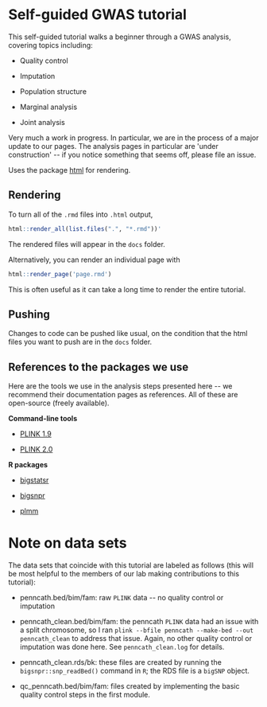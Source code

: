 # Self-guided GWAS tutorial

This self-guided tutorial walks a beginner through a GWAS analysis, covering topics including: 

- Quality control 

- Imputation 

- Population structure 

- Marginal analysis 

- Joint analysis 

Very much a work in progress. In particular, we are in the process of a major update to our pages. The analysis pages in particular are 'under construction' -- if you notice something that seems off, please file an issue. 

Uses the package [html](https://github.com/pbreheny/html) for rendering.

## Rendering

To turn all of the `.rmd` files into `.html` output,

``` r
html::render_all(list.files(".", "*.rmd"))'
```

The rendered files will appear in the `docs` folder.

Alternatively, you can render an individual page with

``` r
html::render_page('page.rmd')
```

This is often useful as it can take a long time to render the entire tutorial.

## Pushing

Changes to code can be pushed like usual, on the condition that the html files you want to push are in the `docs` folder.

## References to the packages we use

Here are the tools we use in the analysis steps presented here -- we recommend their documentation pages as references. All of these are open-source (freely available).

**Command-line tools**

-   [PLINK 1.9](https://www.cog-genomics.org/plink/1.9/)

-   [PLINK 2.0](https://www.cog-genomics.org/plink/2.0/)

**R packages**

-   [bigstatsr](https://privefl.github.io/bigstatsr/)

-   [bigsnpr](https://privefl.github.io/bigsnpr/)

-   [plmm](https://github.com/pbreheny/plmm)


# Note on data sets

The data sets that coincide with this tutorial are labeled as follows (this will be most helpful to the members of our lab making contributions to this tutorial):

- penncath.bed/bim/fam: raw `PLINK` data -- no quality control or imputation 

- penncath_clean.bed/bim/fam: the penncath `PLINK` data had an issue with a split chromosome, so I ran `plink --bfile penncath --make-bed --out penncath_clean` to address that issue. Again, no other quality control or imputation was done here. See `penncath_clean.log` for details. 

- penncath_clean.rds/bk: these files are created by running the `bigsnpr::snp_readBed()` command in `R`; the RDS file is a `bigSNP` object. 

- qc_penncath.bed/bim/fam: files created by implementing the basic quality control steps in the first module.



